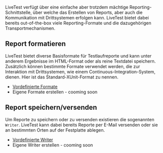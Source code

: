 LiveTest verfügt über eine einfache aber trotzdem mächtige Reporting-Schnittstelle, über welche das Erstellen von Reports, aber auch die Kommunikation mit Drittsystemen erfolgen kann. LiveTest bietet dabei bereits out-of-the-box viele Reporting-Formate und die dazugehörigen Transportmechanismen.

## Report formatieren

LiveTest bietet diverse Basisformate für Testlaufreporte und kann unter anderem Ergebnisse im HTML-Format oder als reine Textdatei speichern. Zusätzlich können bestimmte Formate verwendet werden, die zur Interaktion mit Drittsystemen, wie einem Continuous-Integration-System, dienen. Hier ist das Standard-XUnit-Format zu nennen.

 * [Vordefinierte Formate](Erweiterungen|Reporting|Formate)
 * Eigene Formate erstellen - cooming soon

## Report speichern/versenden

Um Reporte zu speichern oder zu versenden existieren die sogenannten <code>Writer</code>. LiveTest kann dabei bereits Reporte per E-Mail versenden oder sie an bestimmten Orten auf der Festplatte ablegen.

 * [Vordefinierte Writer](Erste-Schritte|Reporting|Writer)
 * Eigene Writer erstellen - cooming soon